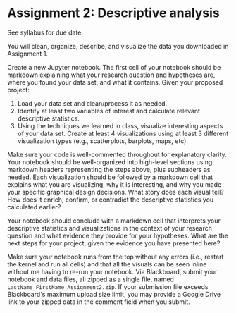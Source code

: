 # Assignment 2: Descriptive analysis

See syllabus for due date.

You will clean, organize, describe, and visualize the data you downloaded in Assignment 1.

Create a new Jupyter notebook. The first cell of your notebook should be markdown explaining what your research question and hypotheses are, where you found your data set, and what it contains. Given your proposed project:

  1. Load your data set and clean/process it as needed.
  1. Identify at least two variables of interest and calculate relevant descriptive statistics.
  1. Using the techniques we learned in class, visualize interesting aspects of your data set. Create at least 4 visualizations using at least 3 different visualization types (e.g., scatterplots, barplots, maps, etc).

Make sure your code is well-commented throughout for explanatory clarity. Your notebook should be well-organized into high-level sections using markdown headers representing the steps above, plus subheaders as needed. Each visualization should be followed by a markdown cell that explains what you are visualizing, why it is interesting, and why you made your specific graphical design decisions. What story does each visual tell? How does it enrich, confirm, or contradict the descriptive statistics you calculated earlier?

Your notebook should conclude with a markdown cell that interprets your descriptive statistics and visualizations in the context of your research question and what evidence they provide for your hypotheses. What are the next steps for your project, given the evidence you have presented here?

Make sure your notebook runs from the top without any errors (i.e., restart the kernel and run all cells) and that all the visuals can be seen inline without me having to re-run your notebook. Via Blackboard, submit your notebook and data files, all zipped as a single file, named `LastName_FirstName_Assignment2.zip`. If your submission file exceeds Blackboard's maximum upload size limit, you may provide a Google Drive link to your zipped data in the comment field when you submit.
